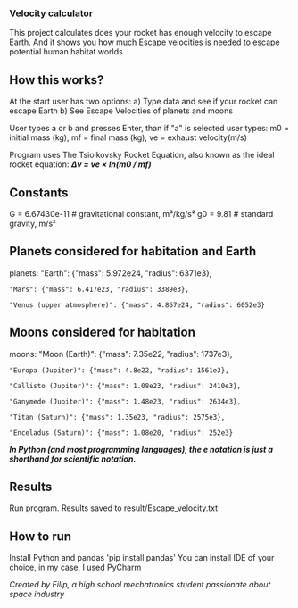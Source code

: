 ### Velocity calculator ###
This project calculates does your rocket has enough velocity to escape Earth. And it shows you how much Escape velocities is needed to escape potential human habitat worlds

## How this works? ##
At the start user has two options:
a) Type data and see if your rocket can escape Earth
b) See Escape Velocities of planets and moons

User types a or b and presses Enter, than if "a" is selected user types:
m0 = initial mass (kg),
mf = final mass (kg),
ve = exhaust velocity(m/s)

Program uses The Tsiolkovsky Rocket Equation, also known as the ideal rocket equation:
***Δv = ve × ln(m0 / mf)***

## Constants
G = 6.67430e-11  # gravitational constant, m³/kg/s²
g0 = 9.81        # standard gravity, m/s²

## Planets considered for habitation and Earth
planets:
    "Earth": {"mass": 5.972e24, "radius": 6371e3},
    
    "Mars": {"mass": 6.417e23, "radius": 3389e3},
    
    "Venus (upper atmosphere)": {"mass": 4.867e24, "radius": 6052e3}

## Moons considered for habitation
moons:
    "Moon (Earth)": {"mass": 7.35e22, "radius": 1737e3},
    
    "Europa (Jupiter)": {"mass": 4.8e22, "radius": 1561e3},
    
    "Callisto (Jupiter)": {"mass": 1.08e23, "radius": 2410e3},
    
    "Ganymede (Jupiter)": {"mass": 1.48e23, "radius": 2634e3},
    
    "Titan (Saturn)": {"mass": 1.35e23, "radius": 2575e3},
    
    "Enceladus (Saturn)": {"mass": 1.08e20, "radius": 252e3}

***In Python (and most programming languages), the e notation is just a shorthand for scientific notation.***

## Results
Run program.
Results saved to result/Escape_velocity.txt

## How to run
Install Python and pandas 'pip install pandas'
You can install IDE of your choice, in my case, I used PyCharm


*Created by Filip, a high school mechatronics student passionate about space industry*




